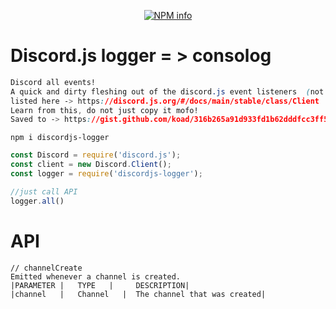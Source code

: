 <div align="center">
  <p>
    <a href="https://nodei.co/npm/discordjs-logger
/"><img src="https://nodei.co/npm/discordjs-logger.png?downloads=true&stars=true" alt="NPM info" /></a>
  </p>
</div>  

# Discord.js logger = > consolog
```css
Discord all events!
A quick and dirty fleshing out of the discord.js event listeners  (not tested at all!)
listed here -> https://discord.js.org/#/docs/main/stable/class/Client
Learn from this, do not just copy it mofo!
Saved to -> https://gist.github.com/koad/316b265a91d933fd1b62dddfcc3ff584
```

```npm
npm i discordjs-logger
```

```javascript
const Discord = require('discord.js');
const client = new Discord.Client();
const logger = require('discordjs-logger');

//just call API
logger.all()
```

# API

```
// channelCreate
Emitted whenever a channel is created.
|PARAMETER |   TYPE   |     DESCRIPTION|
|channel   |   Channel   |  The channel that was created|

```

